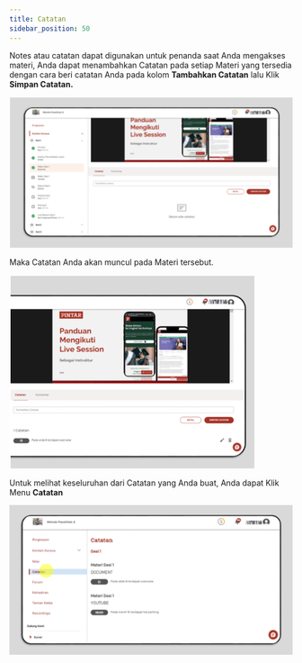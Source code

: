 ```yaml
---
title: Catatan
sidebar_position: 50
---
```

Notes atau catatan dapat digunakan untuk penanda saat Anda mengakses materi, Anda dapat menambahkan Catatan pada setiap Materi yang tersedia dengan cara beri catatan Anda pada kolom **Tambahkan Catatan** lalu Klik **Simpan Catatan.**

![](/img/catatan-1.png)

Maka Catatan Anda akan muncul pada Materi tersebut.

![](/img/catatan-2.png)

Untuk melihat keseluruhan dari Catatan yang Anda buat, Anda dapat Klik Menu **Catatan**

![](/img/catatan-3.png)

